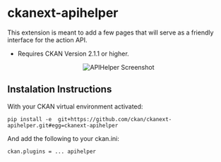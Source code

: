 # ckanext-apihelper

This extension is meant to add a few pages that will serve as a friendly interface
for the action API. 

* Requires CKAN Version 2.1.1 or higher.


<p align="center">
  <img src="http://imagizer.imageshack.us/v2/500x500q100/540/HTd2Y4.png" alt="APIHelper Screenshot"/>
</p>

## Instalation Instructions

With your CKAN virtual environment activated:

    pip install -e  git+https://github.com/ckan/ckanext-apihelper.git#egg=ckanext-apihelper

And add the following to your ckan.ini:

    ckan.plugins = ... apihelper


